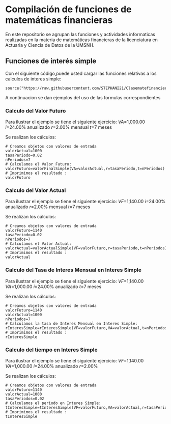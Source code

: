 # Compilación de funciones de matemáticas financieras 

En este repositorio se agrupan las funciones y actividades informaticas realizadas en la materia de matemáticas financieras  de la licenciatura en Actuaria y Ciencia de Datos de la UMSNH.

## Funciones de interés simple

Con el siguiente código,puede usted cargar las funciones relativas a los calculos de interes simple:


```{r}
source("https://raw.githubusercontent.com/STEPHANI21/Clasematefinanciera2024/refs/heads/main/formulasInteresSimple%20(1).R")
```
A continuacion se dan ejemplos del uso de las formulas correspondientes 

### Calculo del Valor Futuro 

Para ilustrar el ejemplo se tiene el siguiente ejercicio:
$VA$=1,000.00
$i$=24.00% anualizado
$r$=2.00% mensual
$t$=7 meses

Se realizan los cálculos:
```{r}
# Creamos objetos con valores de entrada
valorActual=1000
tasaPeriodo=0.02
nPeriodos=7
# Calculamos el Valor Futuro:
valorFuturo=valorFinalSimple(VA=valorActual,r=tasaPeriodo,t=nPeriodos)
# Imprimimos el resultado :
valorFuturo
```
### Calculo del Valor Actual

Para ilustrar el ejemplo se tiene el siguiente ejercicio:
$VF$=1,140.00
$i$=24.00% anualizado
$r$=2.00% mensual
$t$=7 meses

Se realizan los cálculos:
```{r}
# Creamos objetos con valores de entrada
valorFuturo=1140
tasaPeriodo=0.02
nPeriodos=7
# Calculamos el Valor Actual:
valorActual=valorActualSimple(VF=valorFuturo,r=tasaPeriodo,t=nPeriodos)
# Imprimimos el resultado :
valorActual
```

### Calculo del Tasa de Interes Mensual en Interes Simple 

Para ilustrar el ejemplo se tiene el siguiente ejercicio:
$VF$=1,140.00
$VA$=1,000.00
$i$=24.00% anualizado
$t$=7 meses

Se realizan los cálculos:
```{r}
# Creamos objetos con valores de entrada
valorFuturo=1140
valorActual=1000
nPeriodos=7
# Calculamos la tasa de Interes Mensual en Interes Simple:
rInteresSimple=rInteresSimple(VF=valorFuturo,VA=valorActual,t=nPeriodos)
# Imprimimos el resultado :
rInteresSimple
```
### Calculo del tiempo en Interes Simple 

Para ilustrar el ejemplo se tiene el siguiente ejercicio:
$VF$=1,140.00
$VA$=1,000.00
$i$=24.00% anualizado
$r$=2.00%

Se realizan los cálculos:
```{r}
# Creamos objetos con valores de entrada
valorFuturo=1140
valorActual=1000
tasaPeriodos=0.02
# Calculamos el periodo en Interes Simple:
tInteresSimple=tInteresSimple(VF=valorFuturo,VA=valorActual,r=tasaPeriodo)
# Imprimimos el resultado :
tInteresSimple
```
